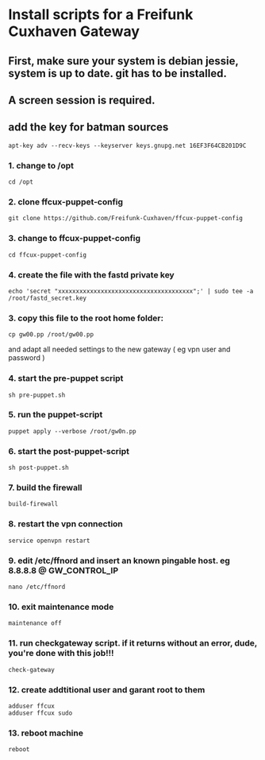 # Install scripts for a Freifunk Cuxhaven Gateway

## First, make sure your system is debian jessie, system is up to date. git has to be installed.
## A screen session is required. 
## add the key for batman sources
    apt-key adv --recv-keys --keyserver keys.gnupg.net 16EF3F64CB201D9C

### 1. change to /opt
    cd /opt

### 2. clone ffcux-puppet-config
    git clone https://github.com/Freifunk-Cuxhaven/ffcux-puppet-config
    
### 3. change to ffcux-puppet-config
    cd ffcux-puppet-config

### 4. create the file with the fastd private key
    echo 'secret "xxxxxxxxxxxxxxxxxxxxxxxxxxxxxxxxxxxxxx";' | sudo tee -a /root/fastd_secret.key

### 3. copy this file to the root home folder:
    cp gw00.pp /root/gw00.pp
    
and adapt all needed settings to the new gateway ( eg vpn user and password ) 

### 4. start the pre-puppet script
    sh pre-puppet.sh
    
### 5. run the puppet-script
    puppet apply --verbose /root/gw0n.pp
    
### 6. start the post-puppet-script
    sh post-puppet.sh
    
### 7. build the firewall
    build-firewall
    
### 8. restart the vpn connection
    service openvpn restart
    
### 9. edit /etc/ffnord and insert an known pingable host. eg 8.8.8.8 @ GW_CONTROL_IP
    nano /etc/ffnord
    
### 10. exit maintenance mode
    maintenance off
    
### 11. run checkgateway script. if it returns without an error, dude, you're done with this job!!!
    check-gateway

### 12. create addtitional user and garant root to them

    adduser ffcux
    adduser ffcux sudo
    
### 13. reboot machine
    reboot
